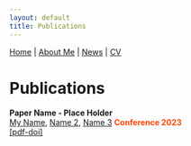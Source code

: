 ```yaml
---
layout: default
title: Publications
---
```


[Home](./) | [About Me](./about) | [News](./news) | [CV](./cv)

# Publications

**Paper Name - Place Holder**  
<u>My Name</u>, [Name 2](https://www.strava.com/athletes/6389934), [Name 3](https://www.strava.com/athletes/6389934)
**<span style="color:orangered">Conference 2023</span>**  
[[pdf-doi]](https://www.strava.com/athletes/6389934)
